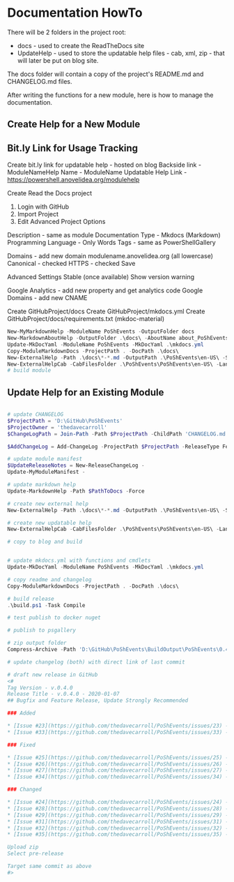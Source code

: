 # Documentation HowTo

There will be 2 folders in the project root:

* docs - used to create the ReadTheDocs site
* UpdateHelp - used to store the updatable help files - cab, xml, zip - that will later be put on blog site.

The docs folder will contain a copy of the project's README.md and CHANGELOG.md files.

After writing the functions for a new module, here is how to manage the documentation.

## Create Help for a New Module

## Bit.ly Link for Usage Tracking

Create bit.ly link for updatable help - hosted on blog
Backside link - ModuleNameHelp
Name - ModuleName Updatable Help
Link - https://powershell.anovelidea.org/modulehelp

Create Read the Docs project

1. Login with GitHub
2. Import Project
3. Edit Advanced Project Options

Description - same as module
Documentation Type - Mkdocs (Markdown)
Programming Language - Only Words
Tags - same as PowerShellGallery

Domains - add new domain
modulename.anovelidea.org (all lowercase)
Canonical - checked
HTTPS - checked
Save

Advanced Settings
Stable (once available)
Show version warning

Google Analytics - add new property and get analytics code
Google Domains - add new CNAME

Create GitHubProject/docs
Create GitHubProject/mkdocs.yml
Create GitHubProject/docs/requirements.txt (mkdoc-material)

```powershell
New-MyMarkdownHelp -ModuleName PoShEvents -OutputFolder docs
New-MarkdownAboutHelp -OutputFolder .\docs\ -AboutName about_PoShEvents
Update-MkDocYaml -ModuleName PoShEvents -MkDocYaml .\mkdocs.yml
Copy-ModuleMarkdownDocs -ProjectPath . -DocPath .\docs\
New-ExternalHelp -Path .\docs\*-*.md -OutputPath .\PoShEvents\en-US\ -ShowProgress -Force
New-ExternalHelpCab -CabFilesFolder .\PoShEvents\PoShEvents\en-US\ -LandingPagePath .\PoShEvents\docs\PoShEvents.md -OutputFolder D:\GitHub\PoShEvents\UpdateHelp
# build module
```

## Update Help for an Existing Module

```powershell

# update CHANGELOG
$ProjectPath = 'D:\GitHub\PoShEvents'
$ProjectOwner = 'thedavecarroll'
$ChangeLogPath = Join-Path -Path $ProjectPath -ChildPath 'CHANGELOG.md'

$AddChangeLog = Add-ChangeLog -ProjectPath $ProjectPath -ReleaseType Feature,Bugfix,Maintenance -UpdateRequired 'Strongly Recommended' -ProjectOwner $ProjectOwner -TargetRelease 0.4.1 -TargetReleaseDate '2020-01-19'

# update module manifest
$UpdateReleaseNotes = New-ReleaseChangeLog -
Update-MyModuleManifest -

# update markdown help
Update-MarkdownHelp -Path $PathToDocs -Force

# create new external help
New-ExternalHelp -Path .\docs\*-*.md -OutputPath .\PoShEvents\en-US\ -ShowProgress -Force

# create new updatable help
New-ExternalHelpCab -CabFilesFolder .\PoShEvents\PoShEvents\en-US\ -LandingPagePath .\PoShEvents\docs\PoShEvents.md -OutputFolder D:\GitHub\PoShEvents\UpdateHelp

# copy to blog and build


# update mkdocs.yml with functions and cmdlets
Update-MkDocYaml -ModuleName PoShEvents -MkDocYaml .\mkdocs.yml

# copy readme and changelog
Copy-ModuleMarkdownDocs -ProjectPath . -DocPath .\docs\

# build release
.\build.ps1 -Task Compile

# test publish to docker nuget

# publish to psgallery

# zip output folder
Compress-Archive -Path 'D:\GitHub\PoShEvents\BuildOutput\PoShEvents\0.4.1\*' -DestinationPath 'D:\GitHub\PoShEvents\BuildOutput\PoShEvents.zip'

# update changelog (both) with direct link of last commit

# draft new release in GitHub
<#
Tag Version - v.0.4.0
Release Title - v.0.4.0 - 2020-01-07
## Bugfix and Feature Release, Update Strongly Recommended

### Added

* [Issue #23](https://github.com/thedavecarroll/PoShEvents/issues/23) - `Get-ServiceEvent` - add switch for EventType
* [Issue #33](https://github.com/thedavecarroll/PoShEvents/issues/33) - `Import-KmsProductSku` - new private function

### Fixed

* [Issue #25](https://github.com/thedavecarroll/PoShEvents/issues/25) - `New-EventFilterXml` does not produce a valid xml filter under certain circumstances
* [Issue #26](https://github.com/thedavecarroll/PoShEvents/issues/26) - `Get-KmsProductSku` - Import-Csv : Could not find file 'C:\KmsProductSku.csv'
* [Issue #27](https://github.com/thedavecarroll/PoShEvents/issues/27) - `Get-RemoteLogonEvent` - Error 'ParameterSetName' is a ReadOnly property
* [Issue #34](https://github.com/thedavecarroll/PoShEvents/issues/34) - `New-EventDataFilter` - data of array uses "and" instead of "or"

### Changed

* [Issue #24](https://github.com/thedavecarroll/PoShEvents/issues/24) - Updatable Help - Convert Module HelpInfoUri to Bit.ly Link
* [Issue #28](https://github.com/thedavecarroll/PoShEvents/issues/28) - `Get-OSVersionFromEvent` - Should only return the latest event
* [Issue #29](https://github.com/thedavecarroll/PoShEvents/issues/29) - `Get-OSVersionFromEvent` - add All switch to return all events
* [Issue #31](https://github.com/thedavecarroll/PoShEvents/issues/31) - `ConvertFrom-EventLogRecord` - for KMS events, import CSV in begin{} block
* [Issue #32](https://github.com/thedavecarroll/PoShEvents/issues/32) - `Get-KmsProductSku` - remove import CSV code
* [Issue #35](https://github.com/thedavecarroll/PoShEvents/issues/35) - `New-EventFilterXml` - replace LogLevelName with enum

Upload zip
Select pre-release

Target same commit as above
#>

```
